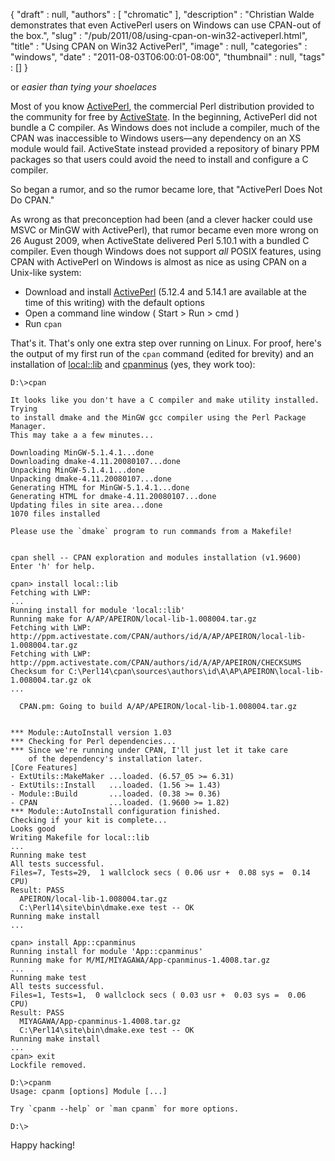 {
   "draft" : null,
   "authors" : [
      "chromatic"
   ],
   "description" : "Christian Walde demonstrates that even ActivePerl users on Windows can use CPAN-out of the box.",
   "slug" : "/pub/2011/08/using-cpan-on-win32-activeperl.html",
   "title" : "Using CPAN on Win32 ActivePerl",
   "image" : null,
   "categories" : "windows",
   "date" : "2011-08-03T06:00:01-08:00",
   "thumbnail" : null,
   "tags" : []
}



or *easier than tying your shoelaces*

Most of you know [ActivePerl](http://www.activestate.com/activeperl), the commercial Perl distribution provided to the community for free by [ActiveState](http://www.activestate.com/). In the beginning, ActivePerl did not bundle a C compiler. As Windows does not include a compiler, much of the CPAN was inaccessible to Windows users—any dependency on an XS module would fail. ActiveState instead provided a repository of binary PPM packages so that users could avoid the need to install and configure a C compiler.

So began a rumor, and so the rumor became lore, that "ActivePerl Does Not Do CPAN."

As wrong as that preconception had been (and a clever hacker could use MSVC or MinGW with ActivePerl), that rumor became even more wrong on 26 August 2009, when ActiveState delivered Perl 5.10.1 with a bundled C compiler. Even though Windows does not support *all* POSIX features, using CPAN with ActivePerl on Windows is almost as nice as using CPAN on a Unix-like system:

-   Download and install [ActivePerl](http://www.activestate.com/activeperl/downloads) (5.12.4 and 5.14.1 are available at the time of this writing) with the default options
-   Open a command line window ( Start &gt; Run &gt; cmd )
-   Run `cpan`

That's it. That's only one extra step over running on Linux. For proof, here's the output of my first run of the `cpan` command (edited for brevity) and an installation of [local::lib](http://search.cpan.org/perldoc?local::lib) and [cpanminus](http://search.cpan.org/perldoc?App::cpanminus) (yes, they work too):

    D:\>cpan

    It looks like you don't have a C compiler and make utility installed.  Trying
    to install dmake and the MinGW gcc compiler using the Perl Package Manager.
    This may take a a few minutes...

    Downloading MinGW-5.1.4.1...done
    Downloading dmake-4.11.20080107...done
    Unpacking MinGW-5.1.4.1...done
    Unpacking dmake-4.11.20080107...done
    Generating HTML for MinGW-5.1.4.1...done
    Generating HTML for dmake-4.11.20080107...done
    Updating files in site area...done
    1070 files installed

    Please use the `dmake` program to run commands from a Makefile!


    cpan shell -- CPAN exploration and modules installation (v1.9600)
    Enter 'h' for help.

    cpan> install local::lib
    Fetching with LWP:
    ...
    Running install for module 'local::lib'
    Running make for A/AP/APEIRON/local-lib-1.008004.tar.gz
    Fetching with LWP:
    http://ppm.activestate.com/CPAN/authors/id/A/AP/APEIRON/local-lib-1.008004.tar.gz
    Fetching with LWP:
    http://ppm.activestate.com/CPAN/authors/id/A/AP/APEIRON/CHECKSUMS
    Checksum for C:\Perl14\cpan\sources\authors\id\A\AP\APEIRON\local-lib-1.008004.tar.gz ok
    ...

      CPAN.pm: Going to build A/AP/APEIRON/local-lib-1.008004.tar.gz


    *** Module::AutoInstall version 1.03
    *** Checking for Perl dependencies...
    *** Since we're running under CPAN, I'll just let it take care
        of the dependency's installation later.
    [Core Features]
    - ExtUtils::MakeMaker ...loaded. (6.57_05 >= 6.31)
    - ExtUtils::Install   ...loaded. (1.56 >= 1.43)
    - Module::Build       ...loaded. (0.38 >= 0.36)
    - CPAN                ...loaded. (1.9600 >= 1.82)
    *** Module::AutoInstall configuration finished.
    Checking if your kit is complete...
    Looks good
    Writing Makefile for local::lib
    ...
    Running make test
    All tests successful.
    Files=7, Tests=29,  1 wallclock secs ( 0.06 usr +  0.08 sys =  0.14 CPU)
    Result: PASS
      APEIRON/local-lib-1.008004.tar.gz
      C:\Perl14\site\bin\dmake.exe test -- OK
    Running make install
    ...

    cpan> install App::cpanminus
    Running install for module 'App::cpanminus'
    Running make for M/MI/MIYAGAWA/App-cpanminus-1.4008.tar.gz
    ...
    Running make test
    All tests successful.
    Files=1, Tests=1,  0 wallclock secs ( 0.03 usr +  0.03 sys =  0.06 CPU)
    Result: PASS
      MIYAGAWA/App-cpanminus-1.4008.tar.gz
      C:\Perl14\site\bin\dmake.exe test -- OK
    Running make install
    ...
    cpan> exit
    Lockfile removed.

    D:\>cpanm
    Usage: cpanm [options] Module [...]

    Try `cpanm --help` or `man cpanm` for more options.

    D:\>

Happy hacking!
